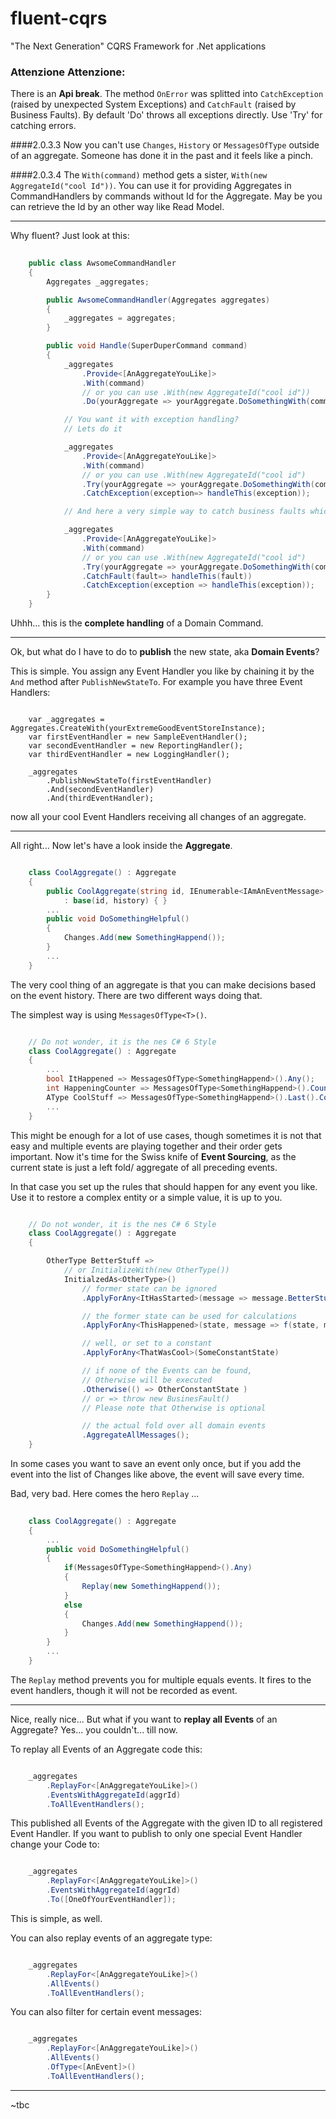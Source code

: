 # fluent-cqrs
"The Next Generation" CQRS Framework for .Net applications

### Attenzione Attenzione:
There is an **Api break**. The method `OnError` was splitted into `CatchException`
(raised by unexpected System Exceptions) and `CatchFault` (raised by Business Faults).
By default 'Do' throws all exceptions directly. Use 'Try' for catching errors.

####2.0.3.3
Now you can't use `Changes`, `History` or `MessagesOfType` outside of an aggregate.
Someone has done it in the past and it feels like a pinch.

####2.0.3.4
The `With(command)` method gets a sister, `With(new AggregateId("cool Id"))`. You can use it for providing Aggregates in
CommandHandlers by commands without Id for the Aggregate. May be you can retrieve the Id by an other way like Read Model.

---

Why fluent? Just look at this:

```csharp
    
    public class AwsomeCommandHandler
    {
        Aggregates _aggregates;

        public AwsomeCommandHandler(Aggregates aggregates)
        {
            _aggregates = aggregates;
        }

        public void Handle(SuperDuperCommand command)
        {
            _aggregates
                .Provide<[AnAggregateYouLike]>
                .With(command)
                // or you can use .With(new AggregateId("cool id"))
                .Do(yourAggregate => yourAggregate.DoSomethingWith(command.Data));

            // You want it with exception handling?
            // Lets do it

            _aggregates
                .Provide<[AnAggregateYouLike]>
                .With(command)
                // or you can use .With(new AggregateId("cool id")
                .Try(yourAggregate => yourAggregate.DoSomethingWith(command.Data))
                .CatchException(exception=> handleThis(exception));

            // And here a very simple way to catch business faults which might be thrown within the Aggregate

            _aggregates
                .Provide<[AnAggregateYouLike]>
                .With(command)
                // or you can use .With(new AggregateId("cool id")
                .Try(yourAggregate => yourAggregate.DoSomethingWith(command.Data))
                .CatchFault(fault=> handleThis(fault))
                .CatchException(exception => handleThis(exception));
        }
    }
```
Uhhh... this is the **complete handling** of a Domain Command.

---

Ok, but what do I have to do to **publish** the new state, aka **Domain Events**?

This is simple. You assign any Event Handler you like by chaining it by the `And` method after `PublishNewStateTo`.
For example you have three Event Handlers:

```

    var _aggregates = Aggregates.CreateWith(yourExtremeGoodEventStoreInstance);
    var firstEventHandler = new SampleEventHandler();
    var secondEventHandler = new ReportingHandler();
    var thirdEventHandler = new LoggingHandler();

    _aggregates
        .PublishNewStateTo(firstEventHandler)
        .And(secondEventHandler)
        .And(thirdEventHandler);
```
now all your cool Event Handlers receiving all changes of an aggregate.

---

All right... Now let's have a look inside the **Aggregate**.

```csharp

    class CoolAggregate() : Aggregate
    {
        public CoolAggregate(string id, IEnumerable<IAmAnEventMessage> history)
            : base(id, history) { }
        ...
        public void DoSomethingHelpful()
        {
            Changes.Add(new SomethingHappend());
        }
        ...
    }
```

The very cool thing of an aggregate is that you can make decisions based on the event history. There are two different ways doing that.

The simplest way is using `MessagesOfType<T>()`.

```csharp

    // Do not wonder, it is the nes C# 6 Style
    class CoolAggregate() : Aggregate
    {
        ...
        bool ItHappened => MessagesOfType<SomethingHappend>().Any();
        int HappeningCounter => MessagesOfType<SomethingHappend>().Count();
        AType CoolStuff => MessagesOfType<SomethingHappend>().Last().CoolStuff;
        ...
    }
```
This might be enough for a lot of use cases, though sometimes it is not that easy and multiple events are playing together and their order gets important. Now it's time for the Swiss knife of **Event Sourcing**, as the current state is just a left fold/ aggregate of all preceding events.

In that case you set up the rules that should happen for any event you like. Use it to restore a complex entity or a simple value, it is up to you.

```csharp

    // Do not wonder, it is the nes C# 6 Style
    class CoolAggregate() : Aggregate
    {

        OtherType BetterStuff =>
            // or InitializeWith(new OtherType())    
            InitialzedAs<OtherType>()
                // former state can be ignored
                .ApplyForAny<ItHasStarted>(message => message.BetterStuff)

                // the former state can be used for calculations
                .ApplyForAny<ThisHappened>(state, message => f(state, message.OtherStuff))

                // well, or set to a constant
                .ApplyForAny<ThatWasCool>(SomeConstantState)

                // if none of the Events can be found,
                // Otherwise will be executed   
                .Otherwise(() => OtherConstantState )
                // or => throw new BusinesFault()
                // Please note that Otherwise is optional

                // the actual fold over all domain events
                .AggregateAllMessages();
    }

```

In some cases you want to save an event only once, but if you add the event into the list of Changes like above,
the event will save every time.

Bad, very bad. Here comes the hero `Replay` ...

```csharp
    
    class CoolAggregate() : Aggregate
    {
        ...
        public void DoSomethingHelpful()
        {
            if(MessagesOfType<SomethingHappend>().Any)
            {
                Replay(new SomethingHappend());
            }
            else
            {
                Changes.Add(new SomethingHappend());
            }
        }
        ...
    }
```

The `Replay` method prevents you for multiple equals events. It fires to the event handlers, though it will not be recorded as event.

---

Nice, really nice... But what if you want to **replay all Events** of an Aggregate? Yes... you couldn't... till now.

To replay all Events of an Aggregate code this:

```csharp

    _aggregates
        .ReplayFor<[AnAggregateYouLike]>()
        .EventsWithAggregateId(aggrId)
        .ToAllEventHandlers();
```

This published all Events of the Aggregate with the given ID to all registered Event Handler.
If you want to publish to only one special Event Handler change your Code to:

```csharp

    _aggregates
        .ReplayFor<[AnAggregateYouLike]>()
        .EventsWithAggregateId(aggrId)
        .To([OneOfYourEventHandler]);
```

This is simple, as well.

You can also replay events of an aggregate type:

```csharp

    _aggregates
        .ReplayFor<[AnAggregateYouLike]>()
        .AllEvents()
        .ToAllEventHandlers();
```

You can also filter for certain event messages:

```csharp

    _aggregates
        .ReplayFor<[AnAggregateYouLike]>()
        .AllEvents()
        .OfType<[AnEvent]>()
        .ToAllEventHandlers();
```

---

~tbc
